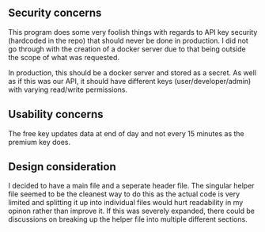 ## **Security concerns**

This program does some very foolish things with regards to API key security (hardcoded in the repo) that should never be done in production. I did not go through with the creation of a docker server due to that being outside the scope of what was requested.

In production, this should be a docker server and stored as a secret. As well as if this was our API, it should have different keys (user/developer/admin) with
varying read/write permissions.


## Usability concerns

The free key updates data at end of day and not every 15 minutes as the premium key does.


## Design consideration

I decided to have a main file and a seperate header file. The singular helper file seemed to be the cleanest way to do this as the actual code is very limited and splitting it up into individual files would hurt readability in my opinon rather than improve it. If this was severely expanded, there could be discussions on breaking up the helper file into multiple different sections. 
